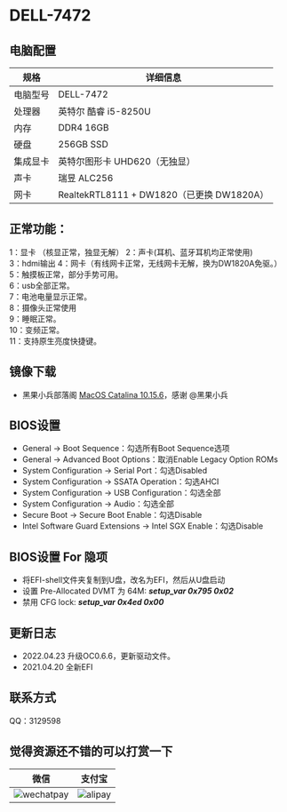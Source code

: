 # DELL-7472
## 电脑配置

| 规格     | 详细信息                                 |
| -------- |--------------------------------------|
| 电脑型号 | DELL-7472                            |
| 处理器   | 英特尔 酷睿 i5-8250U                   |
| 内存     | DDR4 16GB                            |
| 硬盘     | 256GB SSD                            |
| 集成显卡 | 英特尔图形卡 UHD620（无独显）                   |
| 声卡     | 瑞昱 ALC256                            |
| 网卡     | RealtekRTL8111 + DW1820（已更换 DW1820A） |


## 正常功能：
1：显卡 （核显正常，独显无解）
2：声卡(耳机、蓝牙耳机均正常使用)  
3：hdmi输出
4：网卡（有线网卡正常，无线网卡无解，换为DW1820A免驱。）  
5：触摸板正常，部分手势可用。  
6：usb全部正常。  
7：电池电量显示正常。  
8：摄像头正常使用  
9：睡眠正常。  
10：变频正常。  
11：支持原生亮度快捷键。


## 镜像下载
- 黑果小兵部落阁 [MacOS Catalina 10.15.6](https://blog.daliansky.net/macOS-Catalina-10.15.6-19G73-Release-version-with-Clover-5119-original-image-Double-EFI-Version-UEFI-and-MBR.html)，感谢 @黑果小兵


## BIOS设置
* General -> Boot Sequence：勾选所有Boot Sequence选项
* General -> Advanced Boot Options：取消Enable Legacy Option ROMs
* System Configuration -> Serial Port：勾选Disabled
* System Configuration -> SSATA Operation：勾选AHCI
* System Configuration -> USB Configuration：勾选全部
* System Configuration -> Audio：勾选全部
* Secure Boot -> Secure Boot Enable：勾选Disable
* Intel Software Guard Extensions -> Intel SGX Enable：勾选Disable


## BIOS设置 For 隐项
* 将EFI-shell文件夹复制到U盘，改名为EFI，然后从U盘启动
* 设置 Pre-Allocated DVMT 为 64M:
  ***setup_var 0x795 0x02***
* 禁用 CFG lock:
  ***setup_var 0x4ed 0x00***


## 更新日志
- 2022.04.23 升级OC0.6.6，更新驱动文件。
- 2021.04.20 全新EFI

## 联系方式
QQ：3129598

## 觉得资源还不错的可以打赏一下
| 微信                                                         | 支付宝                                                       |
| ------------------------------------------------------------ | ------------------------------------------------------------ |
| ![wechatpay](https://github.com/haoyaxuan/dell7472/blob/master/images/wechatpay.png) | ![alipay](https://github.com/haoyaxuan/dell7472/blob/master/images/alipay.png) |

